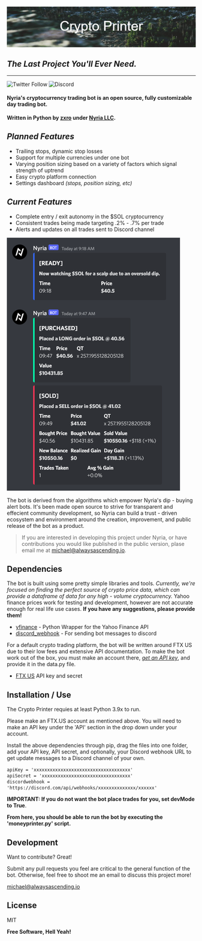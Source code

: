 ![ezcv logo](https://raw.githubusercontent.com/xozxro/cryptoprinter/main/Crypto_Printer.png)

## _The Last Project You'll Ever Need._

----------------

![Twitter Follow](https://img.shields.io/twitter/follow/NyriaStocks?style=for-the-badge)
![Discord](https://img.shields.io/discord/836723167690883103?style=for-the-badge)


#### **Nyria's cryptocurrency trading bot is an open source, fully customizable day trading bot.**
**Written in Python by [zxro](https://twitter.com/xozxro) under [Nyria LLC](https://nyriabot.io).**




## *Planned Features*

- Trailing stops, dynamic stop losses
- Support for multiple currencies under one bot
- Varying position sizing based on a variety of factors which signal strength of uptrend
- Easy crypto platform connection
- Settings dashboard *(stops, position sizing, etc)*

## *Current Features*
- Complete entry / exit autonomy in the $SOL cryptocurrency
- Consistent trades being made targeting .2% - .7% per trade
- Alerts and updates on all trades sent to Discord channel

![example](https://raw.githubusercontent.com/xozxro/cryptoprinter/main/example.png)

The bot is derived from the algorithms which empower Nyria's dip - buying alert bots.
It's been made open source to strive for transparent and effecient community development,
so Nyria can build a trust - driven ecosystem and environment around the creation,
improvement, and public release of the bot as a product.

> If you are interested in developing
> this project under Nyria, or have
> contributions you would like
> published in the public version,
> plase email me at 
[michael@alwaysascending.io](mailto:michael@alwaysascending.io).



## Dependencies

The bot is built using some pretty simple libraries and tools. *Currently, we're focused 
on finding the perfect source of crypto price data, which can provide a dataframe of data 
for any high - volume cryptocurrency.* Yahoo finance prices work for testing and 
development, however are not accurate enough for real life use cases. **If you have any
suggestions, please provide them!**

- [yfinance](https://pypi.org/project/yfinance/) - Python Wrapper for the Yahoo Finance API
- [discord_webhook](https://pypi.org/project/discord-webhook/) - For sending bot messages to discord

For a default crypto trading platform, the bot will be written around FTX US due to 
their low fees and extensive API documentation. To make the bot work out of the box,
you must make an account there, [*get an API key*](https://ftx.us/settings/api), and provide it in the data.py file.
 - [FTX US](https://ftx.us/home/) API key and secret




## Installation / Use

The Crypto Printer requies at least Python 3.9x to run.

Please make an FTX.US account as mentioned above. You will need to make an API key
under the 'API' section in the drop down under your account.

Install the above dependencies through pip, drag the files into one folder, add your
API key, API secret, and optionally, your Discord webhook URL to get update 
messages to a Discord channel of your own.
```
apiKey = 'xxxxxxxxxxxxxxxxxxxxxxxxxxxxxxxxxxxx'
apiSecret = 'xxxxxxxxxxxxxxxxxxxxxxxxxxxxxxxxx'
discordwebhook = 'https://discord.com/api/webhooks/xxxxxxxxxxxxxx/xxxxxx'
```

**IMPORTANT: If you do not want the bot place trades for you, set devMode to True**.



**From here, you should be able to run the bot by executing the 'moneyprinter.py' script.**



## Development

Want to contribute? Great! 

Submit any pull requests you feel are critical to the general function of the bot.
Otherwise, feel free to shoot me an email to discuss this project more!

[michael@alwaysascending.io](emailto:michael@alwaysascending.io)


## License

MIT

**Free Software, Hell Yeah!**

[//]: # (These are reference links used in the body of this note and get stripped out when the markdown processor does its job. There is no need to format nicely because it shouldn't be seen. Thanks SO - http://stackoverflow.com/questions/4823468/store-comments-in-markdown-syntax)

   [dill]: <https://github.com/joemccann/dillinger>
   [git-repo-url]: <https://github.com/joemccann/dillinger.git>
   [john gruber]: <http://daringfireball.net>
   [df1]: <http://daringfireball.net/projects/markdown/>
   [markdown-it]: <https://github.com/markdown-it/markdown-it>
   [Ace Editor]: <http://ace.ajax.org>
   [node.js]: <http://nodejs.org>
   [Twitter Bootstrap]: <http://twitter.github.com/bootstrap/>
   [jQuery]: <http://jquery.com>
   [@tjholowaychuk]: <http://twitter.com/tjholowaychuk>
   [express]: <http://expressjs.com>
   [AngularJS]: <http://angularjs.org>
   [Gulp]: <http://gulpjs.com>

   [PlDb]: <https://github.com/joemccann/dillinger/tree/master/plugins/dropbox/README.md>
   [PlGh]: <https://github.com/joemccann/dillinger/tree/master/plugins/github/README.md>
   [PlGd]: <https://github.com/joemccann/dillinger/tree/master/plugins/googledrive/README.md>
   [PlOd]: <https://github.com/joemccann/dillinger/tree/master/plugins/onedrive/README.md>
   [PlMe]: <https://github.com/joemccann/dillinger/tree/master/plugins/medium/README.md>
   [PlGa]: <https://github.com/RahulHP/dillinger/blob/master/plugins/googleanalytics/README.md>
